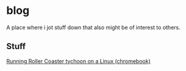 # blog
A place where i jot stuff down that also might be of interest to others.


## Stuff
[Running Roller Coaster tychoon on a Linux (chromebook)](./pages/open-rct/readme.md)